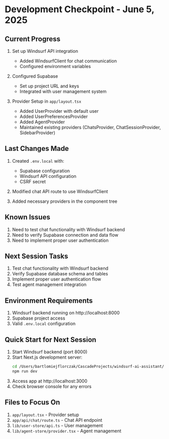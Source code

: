 # Development Checkpoint - June 5, 2025

## Current Progress
1. Set up Windsurf API integration
   - Added WindsurfClient for chat communication
   - Configured environment variables

2. Configured Supabase
   - Set up project URL and keys
   - Integrated with user management system

3. Provider Setup in `app/layout.tsx`
   - Added UserProvider with default user
   - Added UserPreferencesProvider
   - Added AgentProvider
   - Maintained existing providers (ChatsProvider, ChatSessionProvider, SidebarProvider)

## Last Changes Made
1. Created `.env.local` with:
   - Supabase configuration
   - Windsurf API configuration
   - CSRF secret

2. Modified chat API route to use WindsurfClient
3. Added necessary providers in the component tree

## Known Issues
1. Need to test chat functionality with Windsurf backend
2. Need to verify Supabase connection and data flow
3. Need to implement proper user authentication

## Next Session Tasks
1. Test chat functionality with Windsurf backend
2. Verify Supabase database schema and tables
3. Implement proper user authentication flow
4. Test agent management integration

## Environment Requirements
1. Windsurf backend running on http://localhost:8000
2. Supabase project access
3. Valid `.env.local` configuration

## Quick Start for Next Session
1. Start Windsurf backend (port 8000)
2. Start Next.js development server:
   ```bash
   cd /Users/bartlomiejflorczak/CascadeProjects/windsurf-ai-assistant/zola
   npm run dev
   ```
3. Access app at http://localhost:3000
4. Check browser console for any errors

## Files to Focus On
1. `app/layout.tsx` - Provider setup
2. `app/api/chat/route.ts` - Chat API endpoint
3. `lib/user-store/api.ts` - User management
4. `lib/agent-store/provider.tsx` - Agent management
